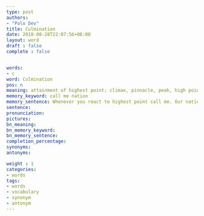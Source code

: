 ```yaml
---
type: post
authors:
- "Polo Dev"
title: Culmination
date: 2018-08-28T22:07:56+06:00
layout: word
draft : false
complete : false


words:
- c
word: Culmination
pos: n
meaning: attainment of highest point; climax, pinnacle, peak, high point, highest point
memory_keyword: call me nation
memory_sentence: Whenever you react to highest point call me. Our nation will serve you.
sentence:
pronunciation:
pictures:
bn_meaning:
bn_memory_keyword:
bn_memory_sentence:
completion_percentage:
synonyms:
antonyms:

weight : 1
categories:
- words
tags:
- words
- vocabulary
- synonym
- antonym
---
```

